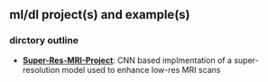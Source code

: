 ## ml/dl project(s) and example(s)


### dirctory outline ###
- **[Super-Res-MRI-Project](https://github.com/nikypopov/ml-dl/tree/main/Super-Res-MRI-Project)**: CNN based implmentation of a super-resolution model used to enhance low-res MRI scans
  
 


